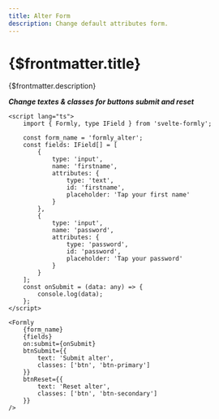 ```yaml
---
title: Alter Form
description: Change default attributes form.
---
```


# {$frontmatter.title}

{$frontmatter.description}

**_Change textes & classes for buttons submit and reset_**

```svelte {34-41} copy title="Example"
<script lang="ts">
	import { Formly, type IField } from 'svelte-formly';

	const form_name = 'formly_alter';
	const fields: IField[] = [
		{
			type: 'input',
			name: 'firstname',
			attributes: {
				type: 'text',
				id: 'firstname',
				placeholder: 'Tap your first name'
			}
		},
		{
			type: 'input',
			name: 'password',
			attributes: {
				type: 'password',
				id: 'password',
				placeholder: 'Tap your password'
			}
		}
	];
	const onSubmit = (data: any) => {
		console.log(data);
	};
</script>

<Formly
	{form_name}
	{fields}
	on:submit={onSubmit}
	btnSubmit={{
		text: 'Submit alter',
		classes: ['btn', 'btn-primary']
	}}
	btnReset={{
		text: 'Reset alter',
		classes: ['btn', 'btn-secondary']
	}}
/>
```

<script>
  import Form from '$lib/components/advanced/Form.svelte'
</script>

<Form />

